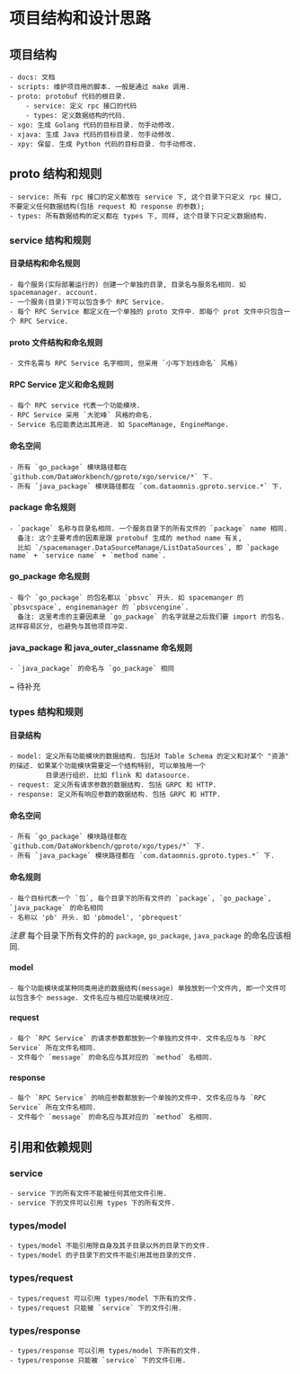 # 项目结构和设计思路

## 项目结构
```
- docs: 文档
- scripts: 维护项目用的脚本. 一般是通过 make 调用.
- proto: protobuf 代码的根目录.
    - service: 定义 rpc 接口的代码
    - types: 定义数据结构的代码.
- xgo: 生成 Golang 代码的目标目录. 勿手动修改.
- xjava: 生成 Java 代码的目标目录. 勿手动修改.
- xpy: 保留. 生成 Python 代码的目标目录. 勿手动修改.
```

## proto 结构和规则
```
- service: 所有 rpc 接口的定义都放在 service 下, 这个目录下只定义 rpc 接口, 不要定义任何数据结构(包括 request 和 response 的参数);
- types: 所有数据结构的定义都在 types 下, 同样, 这个目录下只定义数据结构. 
```

### service 结构和规则
#### 目录结构和命名规则
``` 
- 每个服务(实际部署运行的) 创建一个单独的目录, 目录名与服务名相同. 如 spacemanager. account.
- 一个服务(目录)下可以包含多个 RPC Service. 
- 每个 RPC Service 都定义在一个单独的 proto 文件中. 即每个 prot 文件中只包含一个 RPC Service.
```

#### proto 文件结构和命名规则
``` 
- 文件名需与 RPC Service 名字相同, 但采用 `小写下划线命名` 风格)
```

#### RPC Service 定义和命名规则
```
- 每个 RPC service 代表一个功能模块.
- RPC Service 采用 `大驼峰` 风格的命名.
- Service 名应能表达出其用途. 如 SpaceManage, EngineMange.
```

#### 命名空间
``` 
- 所有 `go_package` 模块路径都在 `github.com/DataWorkbench/gproto/xgo/service/*` 下.
- 所有 `java_package` 模块路径都在 `com.dataomnis.gproto.service.*` 下.
```

#### package 命名规则
``` 
- `package` 名称与目录名相同. 一个服务目录下的所有文件的 `package` name 相同. 
  备注: 这个主要考虑的因素是跟 protobuf 生成的 method name 有关, 
  比如 `/spacemanager.DataSourceManage/ListDataSources`, 即 `package name` + `service name` + `method name`.
```

#### go_package 命名规则
```
- 每个 `go_package` 的包名都以 `pbsvc` 开头. 如 spacemanger 的 `pbsvcspace`, enginemanager 的 `pbsvcengine`.
  备注: 这里考虑的主要因素是 `go_package` 的名字就是之后我们要 import 的包名. 这样容易区分, 也避免与其他项目冲突.
```

#### java_package 和 java_outer_classname 命名规则
``` 
- `java_package` 的命名与 `go_package` 相同
```
~ 待补充

### types 结构和规则
#### 目录结构
```
- model: 定义所有功能模块的数据结构. 包括对 Table Schema 的定义和对某个 "资源" 的描述. 如果某个功能模块需要定一个结构特别, 可以单独用一个
         目录进行组织. 比如 flink 和 datasource.
- request: 定义所有请求参数的数据结构. 包括 GRPC 和 HTTP.
- response: 定义所有响应参数的数据结构. 包括 GRPC 和 HTTP.
```

#### 命名空间
``` 
- 所有 `go_package` 模块路径都在 `github.com/DataWorkbench/gproto/xgo/types/*` 下.
- 所有 `java_package` 模块路径都在 `com.dataomnis.gproto.types.*` 下.
```

#### 命名规则
```
- 每个目标代表一个 `包`, 每个目录下的所有文件的 `package`, `go_package`, `java_package` 的命名相同
- 名称以 'pb' 开头. 如 'pbmodel', 'pbrequest'
```

*注意* 每个目录下所有文件的的 `package`, `go_package`, `java_package` 的命名应该相同. 

#### model
```
- 每个功能模块或某种同类用途的数据结构(message) 单独放到一个文件内, 即一个文件可以包含多个 message. 文件名应与相应功能模块对应.
```

#### request
```
- 每个 `RPC Service` 的请求参数都放到一个单独的文件中. 文件名应与与 `RPC Service` 所在文件名相同.
- 文件每个 `message` 的命名应与其对应的 `method` 名相同.
```

#### response
```
- 每个 `RPC Service` 的响应参数都放到一个单独的文件中. 文件名应与与 `RPC Service` 所在文件名相同.
- 文件每个 `message` 的命名应与其对应的 `method` 名相同.
```

## 引用和依赖规则
### service
```
- service 下的所有文件不能被任何其他文件引用. 
- service 下的文件可以引用 types 下的所有文件.
```

### types/model
``` 
- types/model 不能引用除自身及其子目录以外的目录下的文件.
- types/model 的子目录下的文件不能引用其他目录的文件.
```

### types/request
``` 
- types/request 可以引用 types/model 下所有的文件. 
- types/request 只能被 `service` 下的文件引用.
```

### types/response
``` 
- types/response 可以引用 types/model 下所有的文件. 
- types/response 只能被 `service` 下的文件引用.
```

